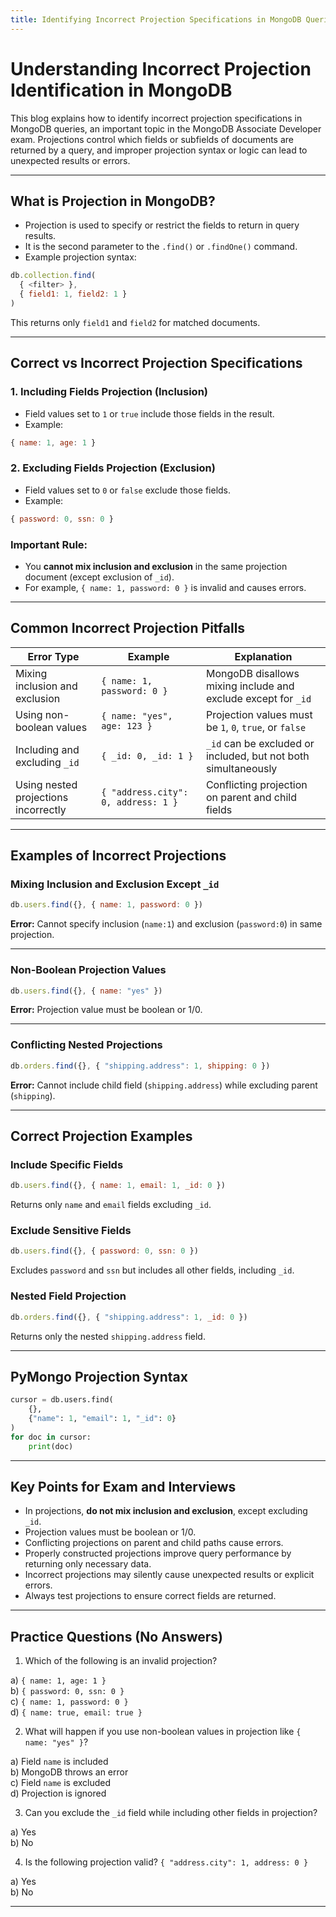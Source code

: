 ```yaml
---
title: Identifying Incorrect Projection Specifications in MongoDB Queries
---
```


# Understanding Incorrect Projection Identification in MongoDB

This blog explains how to identify incorrect projection specifications in MongoDB queries, an important topic in the MongoDB Associate Developer exam. Projections control which fields or subfields of documents are returned by a query, and improper projection syntax or logic can lead to unexpected results or errors.

***

## What is Projection in MongoDB?

- Projection is used to specify or restrict the fields to return in query results.
- It is the second parameter to the `.find()` or `.findOne()` command.
- Example projection syntax:

```javascript
db.collection.find(
  { <filter> },
  { field1: 1, field2: 1 }
)
```

This returns only `field1` and `field2` for matched documents.

***

## Correct vs Incorrect Projection Specifications

### 1. Including Fields Projection (Inclusion)

- Field values set to `1` or `true` include those fields in the result.
- Example:

```javascript
{ name: 1, age: 1 }
```

### 2. Excluding Fields Projection (Exclusion)

- Field values set to `0` or `false` exclude those fields.
- Example:

```javascript
{ password: 0, ssn: 0 }
```

### Important Rule:

- You **cannot mix inclusion and exclusion** in the same projection document (except exclusion of `_id`).
- For example, `{ name: 1, password: 0 }` is invalid and causes errors.

***

## Common Incorrect Projection Pitfalls

| Error Type                        | Example                       | Explanation                                     |
|----------------------------------|-------------------------------|------------------------------------------------|
| Mixing inclusion and exclusion    | `{ name: 1, password: 0 }`     | MongoDB disallows mixing include and exclude except for `_id` |
| Using non-boolean values          | `{ name: "yes", age: 123 }`    | Projection values must be `1`, `0`, `true`, or `false` |
| Including and excluding `_id`     | `{ _id: 0, _id: 1 }`           | `_id` can be excluded or included, but not both simultaneously |
| Using nested projections incorrectly | `{ "address.city": 0, address: 1 }` | Conflicting projection on parent and child fields |

***

## Examples of Incorrect Projections

### Mixing Inclusion and Exclusion Except `_id`

```javascript
db.users.find({}, { name: 1, password: 0 })
```

**Error:** Cannot specify inclusion (`name:1`) and exclusion (`password:0`) in same projection.

***

### Non-Boolean Projection Values

```javascript
db.users.find({}, { name: "yes" })
```

**Error:** Projection value must be boolean or 1/0.

***

### Conflicting Nested Projections

```javascript
db.orders.find({}, { "shipping.address": 1, shipping: 0 })
```

**Error:** Cannot include child field (`shipping.address`) while excluding parent (`shipping`).

***

## Correct Projection Examples

### Include Specific Fields

```javascript
db.users.find({}, { name: 1, email: 1, _id: 0 })
```

Returns only `name` and `email` fields excluding `_id`.

### Exclude Sensitive Fields

```javascript
db.users.find({}, { password: 0, ssn: 0 })
```

Excludes `password` and `ssn` but includes all other fields, including `_id`.

### Nested Field Projection

```javascript
db.orders.find({}, { "shipping.address": 1, _id: 0 })
```

Returns only the nested `shipping.address` field.

***

## PyMongo Projection Syntax

```python
cursor = db.users.find(
    {},
    {"name": 1, "email": 1, "_id": 0}
)
for doc in cursor:
    print(doc)
```

***

## Key Points for Exam and Interviews

- In projections, **do not mix inclusion and exclusion**, except excluding `_id`.
- Projection values must be boolean or 1/0.
- Conflicting projections on parent and child paths cause errors.
- Properly constructed projections improve query performance by returning only necessary data.
- Incorrect projections may silently cause unexpected results or explicit errors.
- Always test projections to ensure correct fields are returned.

***

## Practice Questions (No Answers)

1. Which of the following is an invalid projection?

a) `{ name: 1, age: 1 }`  
b) `{ password: 0, ssn: 0 }`  
c) `{ name: 1, password: 0 }`  
d) `{ name: true, email: true }`  

2. What will happen if you use non-boolean values in projection like `{ name: "yes" }`?

a) Field `name` is included  
b) MongoDB throws an error  
c) Field `name` is excluded  
d) Projection is ignored  

3. Can you exclude the `_id` field while including other fields in projection?

a) Yes  
b) No  

4. Is the following projection valid? `{ "address.city": 1, address: 0 }`

a) Yes  
b) No  

***
